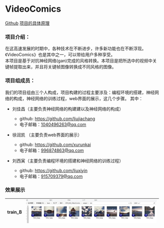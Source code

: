 # VideoComics

[Github](https://github.com/liuxiyin/project-training-2015)
[项目的具体原理]()

### 项目介绍：
在这高速发展的时期中，各种技术在不断进步，许多新功能也在不断浮现。《VideoComics》也是其中之一，可以带给用户多种享受。<br>
本项目是基于对抗神经网络(gan)完成的风格转换。本项目是把所选中的视频中关键帧提取出来，并且将关键帧图像转换成不同风格的图像。

### 项目组成员：
我们的项目组由三个人构成，项目构建的过程主要涉及：编程环境的搭建，神经网络的构成，神经网络的训练过程，web界面的展示，这几个步骤。 其中：

* 刘佳昌（主要负责神经网络的构建建以及神经网络的构成）
  * github: https://github.com/liujiachang
  * 电子邮箱：1040496263@qq.com

* 徐润凯 （主要负责web界面的展示）
  * github: https://github.com/xurunkai
  * 电子邮箱：996874863@qq.com

* 刘西寅（主要负责编程环境的搭建和神经网络的训练过程）
  * github: https://github.com/liuxiyin
  * 电子邮箱：915709379@qq.com

### 效果展示


| train_B | <img src='./image/test_result.jpg'> |
|:-----:|:--------:|
